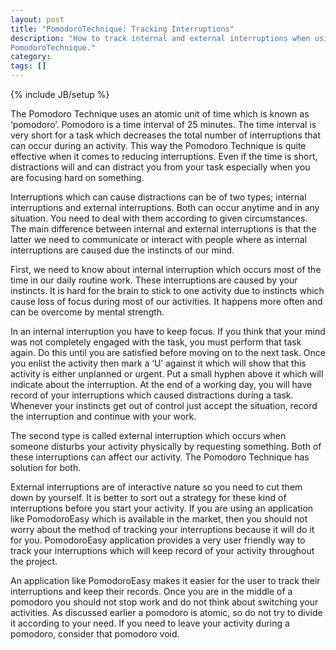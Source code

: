 ```yaml
---
layout: post
title: "PomodoroTechnique: Tracking Interruptions"
description: "How to track internal and external interruptions when using the
PomodoroTechnique."
category: 
tags: []
---
```

{% include JB/setup %}

The Pomodoro Technique uses an atomic unit of time which is known as ‘pomodoro’.  Pomodoro is a time interval of 25 minutes. The time interval is very short for a task which decreases the total number of interruptions that can occur during an activity. This way the Pomodoro Technique is quite effective when it comes to reducing interruptions. Even if the time is short, distractions will and can distract you from your task especially when you are focusing hard on something. 

Interruptions which can cause distractions can be of two types; internal interruptions and external interruptions. Both can occur anytime and in any situation. You need to deal with them according to given circumstances. The main difference between internal and external interruptions is that the latter we need to communicate or interact with people where as internal interruptions are caused due the instincts of our mind.   

First, we need to know about internal interruption which occurs most of the time in our daily routine work. These interruptions are caused by your instincts.  It is hard for the brain to stick to one activity due to instincts which cause loss of focus during most of our activities. It happens more often and can be overcome by mental strength. 

In an internal interruption you have to keep focus. If you think that your mind was not completely engaged with the task, you must perform that task again. Do this until you are satisfied before moving on to the next task. Once you enlist the activity then mark a ‘U’ against it which will show that this activity is either unplanned or urgent. Put a small hyphen above it which will indicate about the interruption. At the end of a working day, you will have record of your interruptions which caused distractions during a task. Whenever your instincts get out of control just accept the situation, record the interruption and continue with your work. 

The second type is called external interruption which occurs when someone disturbs your activity physically by requesting something. Both of these interruptions can affect our activity. The Pomodoro Technique has solution for both.

External interruptions are of interactive nature so you need to cut them down by yourself. It is better to sort out a strategy for these kind of interruptions before you start your activity. If you are using an application like PomodoroEasy which is available in the market, then you should not worry about the method of tracking your interruptions because it will do it for you. PomodoroEasy application provides a very user friendly way to track your interruptions which will keep record of your activity throughout the project.

An application like PomodoroEasy makes it easier for the user to track their interruptions and keep their records. Once you are in the middle of a pomodoro you should not stop work and do not think about switching your activities. As discussed earlier a pomodoro is atomic, so do not try to divide it according to your need. If you need to leave your activity during a pomodoro, consider that pomodoro void. 
